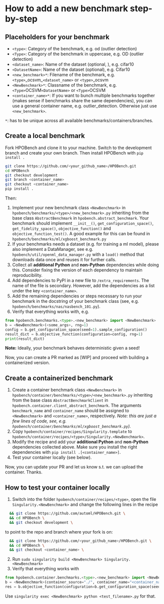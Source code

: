 # How to add a new benchmark step-by-step

## Placeholders for your benchmark

- `<type>`: Category of the benchmark, e.g. od (outlier detection)
- `<Type>`: Category of the benchmark in uppercase, e.g. OD (outlier detection)
- `<dataset_name>`: Name of the dataset (optional, ), e.g. cifar10
- `<DatasetName>`: Name of the dataset (optional), e.g. Cifar10
- `<new_benchmark>*`: Filename of the benchmark, e.g. `<type>`\_ocsvm\_`<dataset_name>` or `<type>`_ocsvm
- `<NewBenchmark>*`: Classname of the benchmark, e.g. `<Type>`OCSVM`<DatasetName>` or `<Type>`OCSVM
- `<container_name>*`: If you want to bunch multiple benchmarks together (makes sense if benchmarks share the same dependencies), you can use a general container name, e.g. outlier_detection. Otherwise just use `<new_benchmark>`.

`*`: has to be unique across all available benchmarks/containers/branches.


## Create a local benchmark

Fork HPOBench and clone it to your machine. Switch to the development branch and create your own branch. Then install HPOBench
with `pip install .`
```bash
git clone https://github.com/<your_github_name>/HPOBench.git
cd HPOBench
git checkout development
git branch <container_name>
git checkout <container_name>
pip install .
```

Then: 
  1. Implement your new benchmark class `<NewBenchmark>` in `hpobench/benchmarks/<type>/<new_benchmark>.py` inheriting from the base class 
  `AbstractBenchmark` in `hpobench.abstract_benchmark`. Your benchmark should implement `__init__()`, 
  `get_configuration_space()`, `get_fidelity_space()`, `objective_function()` and `objective_function_test()`.
    A good example for this can be found in `hpobench/benchmarks/ml/xgboost_benchmark.py`
  3. If your benchmarks needs a dataset (e.g. for training a ml model), please also implement a DataManager, see e.g.
   `hpobench/util/openml_data_manager.py` with a `load()` method that downloads data once and reuses it for further calls.
  4. Collect all **additional Python** and **non-Python** dependencies while doing this. 
  Consider fixing the version of each dependency to maintain reproducibility.
  5. Add dependencies to PyPI in a new file to `/extra_requirements`. The name of the file is secondary. However, add the dependencies as a list under the key `<container_name>`.
  6. Add the remaining dependencies or steps necessary to run your benchmark in the docstring of your benchmark class
    (see, e.g. `hpobench/benchmarks/nas/nasbench_101.py`).
  7. Verify that everything works with, e.g.

```python
from hpobench.benchmarks.<type>.<new_benchmark> import <NewBenchmark>
b = <NewBenchmark>(<some_args>, rng=1)
config = b.get_configuration_space(seed=1).sample_configuration()
result_dict = b.objective_function(configuration=config, rng=1)
print(result_dict)
```

**Note:** Ideally, your benchmark behaves deterministic given a seed!

Now, you can create a PR marked as [WIP] and proceed with building a containerized version. 


## Create a containerized benchmark

  1. Create a container benchmark class `<NewBenchmark>` in `hpobench/container/benchmarks/<type>/<new_benchmark>.py` inheriting from the base class `AbstractBenchmarkClient` in `hpobench.container.client_abstract_benchmark`. The arguments `benchmark_name` and `container_name` should be assigned to `<NewBenchmark>` and `<container_name>`, respectively.
  *Note: this are just a few lines of code, see, e.g. `hpobench/container/benchmarks/ml/xgboost_benchmark.py`).*
  2. Copy `hpobench/container/recipes/Singularity.template` to `hpobench/container/recipes/<type>/Singularity.<NewBenchmark>`.
  3. Modify the recipe and add your **additional Python** and **non-Python** dependencies collected above. Make sure you install the right dependencies with ```pip install .[<container_name>]```.
  3. Test your container locally (see below).

Now, you can update your PR and let us know s.t. we can upload the container. Thanks.
  
## How to test your container locally

  1. Switch into the folder `hpobench/container/recipes/<type>`, open the file `Singularity.<NewBenchmark>` and change the following lines in the recipe
  ```bash
    && git clone https://github.com/automl/HPOBench.git \
    && cd HPOBench \
    && git checkout development \
  ```
  to point to the repo and branch where your fork is on:
  ```bash
    && git clone https://github.com/<your_github_name>/HPOBench.git \
    && cd HPOBench \
    && git checkout <container_name> \
  ```

  2. Run `sudo singularity build <NewBenchmark> Singularity.<NewBenchmark>`
  3. Verify that everything works with

```python
from hpobench.container.benchmarks.<type>.<new_benchmark> import <NewBenchmark>
b = <NewBenchmark>(container_source="./", container_name="<container_name>")
res = b.objective_function(configuration=b.get_configuration_space(seed=1).sample_configuration())
```
Use `singularity exec <NewBenchmark> python <test_filename>.py` for that.

